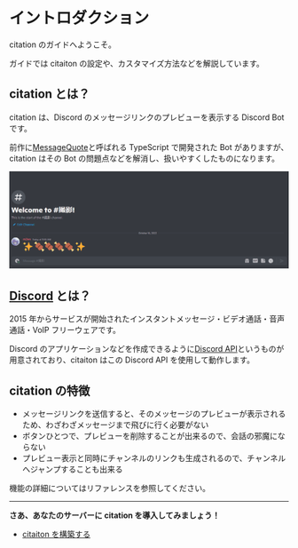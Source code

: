 # イントロダクション

citation のガイドへようこそ。

ガイドでは citaiton の設定や、カスタマイズ方法などを解説しています。

## citation とは？

citation は、Discord のメッセージリンクのプレビューを表示する Discord Bot です。

前作に[MessageQuote](https://github.com/m2en/MessageQuote)と呼ばれる TypeScript で開発された Bot がありますが、citation はその Bot の問題点などを解消し、扱いやすくしたものになります。

![デモ](../image/reference/features/gif/quote.gif)

## [Discord](https://discord.com/) とは？

2015 年からサービスが開始されたインスタントメッセージ・ビデオ通話・音声通話・VoIP フリーウェアです。

Discord のアプリケーションなどを作成できるように[Discord API](https://discord.com/developers/docs/intro)というものが用意されており、citaiton はこの Discord API を使用して動作します。

## citation の特徴

- メッセージリンクを送信すると、そのメッセージのプレビューが表示されるため、わざわざメッセージまで飛びに行く必要がない
- ボタンひとつで、プレビューを削除することが出来るので、会話の邪魔にならない
- プレビュー表示と同時にチャンネルのリンクも生成されるので、チャンネルへジャンプすることも出来る

機能の詳細についてはリファレンスを参照してください。

---

**さあ、あなたのサーバーに citation を導入してみましょう！**

- [citaiton を構築する](install-guide/getting-started.md)

